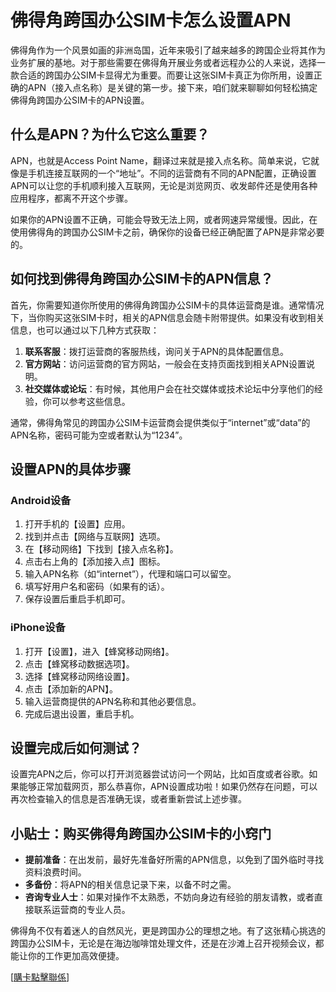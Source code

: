 # 佛得角跨国办公SIM卡怎么设置APN

佛得角作为一个风景如画的非洲岛国，近年来吸引了越来越多的跨国企业将其作为业务扩展的基地。对于那些需要在佛得角开展业务或者远程办公的人来说，选择一款合适的跨国办公SIM卡显得尤为重要。而要让这张SIM卡真正为你所用，设置正确的APN（接入点名称）是关键的第一步。接下来，咱们就来聊聊如何轻松搞定佛得角跨国办公SIM卡的APN设置。

## 什么是APN？为什么它这么重要？

APN，也就是Access Point Name，翻译过来就是接入点名称。简单来说，它就像是手机连接互联网的一个“地址”。不同的运营商有不同的APN配置，正确设置APN可以让您的手机顺利接入互联网，无论是浏览网页、收发邮件还是使用各种应用程序，都离不开这个步骤。

如果你的APN设置不正确，可能会导致无法上网，或者网速异常缓慢。因此，在使用佛得角的跨国办公SIM卡之前，确保你的设备已经正确配置了APN是非常必要的。

## 如何找到佛得角跨国办公SIM卡的APN信息？

首先，你需要知道你所使用的佛得角跨国办公SIM卡的具体运营商是谁。通常情况下，当你购买这张SIM卡时，相关的APN信息会随卡附带提供。如果没有收到相关信息，也可以通过以下几种方式获取：

1. **联系客服**：拨打运营商的客服热线，询问关于APN的具体配置信息。
2. **官方网站**：访问运营商的官方网站，一般会在支持页面找到相关APN设置说明。
3. **社交媒体或论坛**：有时候，其他用户会在社交媒体或技术论坛中分享他们的经验，你可以参考这些信息。

通常，佛得角常见的跨国办公SIM卡运营商会提供类似于“internet”或“data”的APN名称，密码可能为空或者默认为“1234”。

## 设置APN的具体步骤

### Android设备

1. 打开手机的【设置】应用。
2. 找到并点击【网络与互联网】选项。
3. 在【移动网络】下找到【接入点名称】。
4. 点击右上角的【添加接入点】图标。
5. 输入APN名称（如“internet”），代理和端口可以留空。
6. 填写好用户名和密码（如果有的话）。
7. 保存设置后重启手机即可。

### iPhone设备

1. 打开【设置】，进入【蜂窝移动网络】。
2. 点击【蜂窝移动数据选项】。
3. 选择【蜂窝移动网络设置】。
4. 点击【添加新的APN】。
5. 输入运营商提供的APN名称和其他必要信息。
6. 完成后退出设置，重启手机。

## 设置完成后如何测试？

设置完APN之后，你可以打开浏览器尝试访问一个网站，比如百度或者谷歌。如果能够正常加载网页，那么恭喜你，APN设置成功啦！如果仍然存在问题，可以再次检查输入的信息是否准确无误，或者重新尝试上述步骤。

## 小贴士：购买佛得角跨国办公SIM卡的小窍门

- **提前准备**：在出发前，最好先准备好所需的APN信息，以免到了国外临时寻找资料浪费时间。
- **多备份**：将APN的相关信息记录下来，以备不时之需。
- **咨询专业人士**：如果对操作不太熟悉，不妨向身边有经验的朋友请教，或者直接联系运营商的专业人员。

佛得角不仅有着迷人的自然风光，更是跨国办公的理想之地。有了这张精心挑选的跨国办公SIM卡，无论是在海边咖啡馆处理文件，还是在沙滩上召开视频会议，都能让你的工作更加高效便捷。

[[購卡點擊聯係](https://t.me/s/esim1088)]
